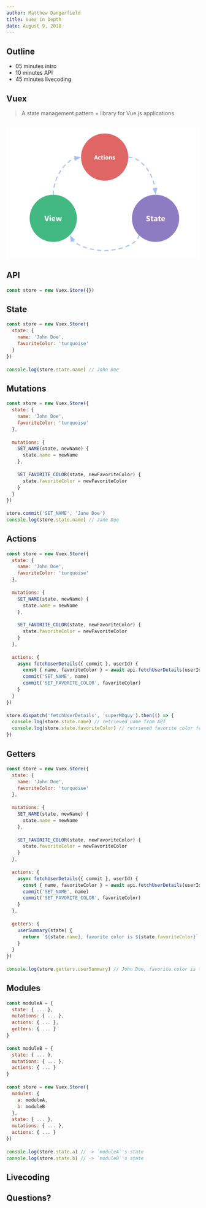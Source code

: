 ```yaml
---
author: Matthew Dangerfield
title: Vuex in Depth
date: August 9, 2018
---
```


## Outline

- 05 minutes intro
- 10 minutes API
- 45 minutes livecoding

## Vuex

> A state management pattern + library for Vue.js applications

<!--
- Created to solve problem of shared state that needs to be mutated
- Can't always rely on parent/child relationship, better to have global store
- Stores are reactive, built around Vue
- No direcly mutating state, must happen in mutation
- Not immutable, because that wouldn't work with vue's reactivity
- Much simpler than flux, redux. Everything encapsulated in object, but still separation of state vs actions
- Single state tree, 1 store per app. Can have multiple modules in store, with modules within modules
-->

##

![Vuex flow diagram](images/flow.png)

## API

```js
const store = new Vuex.Store({})
```

## State

```js
const store = new Vuex.Store({
  state: {
    name: 'John Doe',
    favoriteColor: 'turquoise'
  }
})

console.log(store.state.name) // John Doe
```

## Mutations

<!--
- Store is mutable to enable reactivity, but mutations constrained
- COMMIT mutations
-->

```js
const store = new Vuex.Store({
  state: {
    name: 'John Doe',
    favoriteColor: 'turquoise'
  },

  mutations: {
    SET_NAME(state, newName) {
      state.name = newName
    },

    SET_FAVORITE_COLOR(state, newFavoriteColor) {
      state.favoriteColor = newFavoriteColor
    }
  }
})

store.commit('SET_NAME', 'Jane Doe')
console.log(store.state.name) // Jane Doe
```

## Actions

<!--
- DISPATCH actions
-->

```js
const store = new Vuex.Store({
  state: {
    name: 'John Doe',
    favoriteColor: 'turquoise'
  },

  mutations: {
    SET_NAME(state, newName) {
      state.name = newName
    },

    SET_FAVORITE_COLOR(state, newFavoriteColor) {
      state.favoriteColor = newFavoriteColor
    }
  },

  actions: {
    async fetchUserDetails({ commit }, userId) {
      const { name, favoriteColor } = await api.fetchUserDetails(userId)
      commit('SET_NAME', name)
      commit('SET_FAVORITE_COLOR', favoriteColor)
    }
  }
})

store.dispatch('fetchUserDetails', 'superMDguy').then(() => {
  console.log(store.state.name) // retrieved name from API
  console.log(store.state.favoriteColor) // retrieved favorite color from API
})
```

## Getters

<!--
- Like computed properties, has caching for performance
- Accessed as property, not function
-->

```js
const store = new Vuex.Store({
  state: {
    name: 'John Doe',
    favoriteColor: 'turquoise'
  },

  mutations: {
    SET_NAME(state, newName) {
      state.name = newName
    },

    SET_FAVORITE_COLOR(state, newFavoriteColor) {
      state.favoriteColor = newFavoriteColor
    }
  },

  actions: {
    async fetchUserDetails({ commit }, userId) {
      const { name, favoriteColor } = await api.fetchUserDetails(userId)
      commit('SET_NAME', name)
      commit('SET_FAVORITE_COLOR', favoriteColor)
    }
  },

  getters: {
    userSummary(state) {
      return `${state.name}, favorite color is ${state.favoriteColor}`
    }
  }
})

console.log(store.getters.userSummary) // John Doe, favorite color is turquoise
```

## Modules

```js
const moduleA = {
  state: { ... },
  mutations: { ... },
  actions: { ... },
  getters: { ... }
}

const moduleB = {
  state: { ... },
  mutations: { ... },
  actions: { ... }
}

const store = new Vuex.Store({
  modules: {
    a: moduleA,
    b: moduleB
  },
  state: { ... },
  mutations: { ... },
  actions: { ... }
})

console.log(store.state.a) // -> `moduleA`'s state
console.log(store.state.b) // -> `moduleB`'s state
```

## Livecoding

## Questions?
